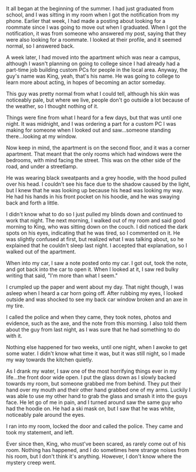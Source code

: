 It all began at the beginning of the summer. I had just graduated from school, and I was sitting in my room when I got the notification from my phone. Earlier that week, I had made a posting about looking for a roommate since I was going to move out when I graduated. When I got the notification, it was from someone who answered my post, saying that they were also looking for a roommate. I looked at their profile, and it seemed normal, so I answered back.

A week later, I had moved into the apartment which was near a campus, although I wasn't planning on going to college since I had already had a part-time job building custom PCs for people in the local area. Anyway, the guy's name was King, yeah, that's his name. He was going to college to learn more about acting, in hopes of becoming an actor someday.

This guy was pretty normal from what I could tell, although his skin was noticeably pale, but where we live, people don't go outside a lot because of the weather, so I thought nothing of it.

Things were fine from what I heard for a few days, but that was until one night. It was midnight, and I was ordering a part for a custom PC I was making for someone when I looked out and saw...someone standing there...looking at my window.

Now keep in mind, the apartment is on the second floor, and it was a corner apartment. That meant that the only rooms which had windows were the bedrooms, with mind facing the street. This was on the other side of the road, and under a streetlamp.

He was wearing black sweatpants and a grey hoodie, with the hood pulled over his head. I couldn't see his face due to the shadow caused by the light, but I knew that he was looking up because his head was looking my way. He had his hands in his front pocket on his hoodie, and he was swaying back and forth a little.

I didn't know what to do so I just pulled my blinds down and continued to work that night. The next morning, I walked out of my room and said good morning to King, who was sitting down on the couch. I did noticed the dark spots on his eyes, indicating that he was tired, so I commented on it. He was slightly confused at first, but realized what I was talking about, so he explained that he couldn't sleep last night. I accepted that explanation, so I walked out of the apartment.

When into my car, I saw a note posted onto my car. I got out, took the note, and got back into the car to open it. When I looked at it, I saw red bulky writing that said, "I'm more than what I seem."

I crumpled up the paper and went about my day. That night though, I was asleep when I heard a car horn going off. After rubbing my eyes, I looked outside and was shocked to see my back car window broken and an axe in my tire.

I called the police and when they came, they took notes, photos and evidence, such as the axe, and the note from this morning. I also told them about the guy from last night, as I was sure that he had something to do with it.

Nothing else happened for two weeks, until one night, when I awoke to get some water. I didn't know what time it was, but it was still night, so I made my way towards the kitchen quietly.

As I drank my water, I saw one of the most horrifying things ever in my life...the front door wide open. I put the glass down as I slowly backed towards my room, but someone grabbed me from behind. They put their hand over my mouth and their other hand grabbed one of my arms. Luckily I was able to use my other hand to grab the glass and smash it into the guys face. He let go of me in pain, and I turned around saw the same guy who had the hoodie on. He had a ski mask on, but I saw that he was white, noticeably pale around the eyes.

I ran into my room, locked the door and called the police. They came and took my statement, and left.

Ever since then, King, who must've been scared, as rarely come out of his room. Nothing has happened, and I do sometimes here strange noises from his room, but I don't think it's anything. However, I don't know where the mystery creep went.